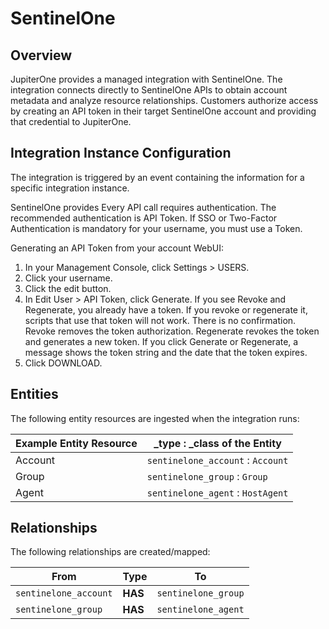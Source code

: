 # SentinelOne

## Overview

JupiterOne provides a managed integration with SentinelOne. The integration
connects directly to SentinelOne APIs to obtain account metadata and analyze
resource relationships. Customers authorize access by creating an API token in
their target SentinelOne account and providing that credential to JupiterOne.

## Integration Instance Configuration

The integration is triggered by an event containing the information for a
specific integration instance.

SentinelOne provides Every API call requires authentication. The recommended
authentication is API Token. If SSO or Two-Factor Authentication is mandatory
for your username, you must use a Token.

Generating an API Token from your account WebUI:

1.  In your Management Console, click Settings > USERS.
1.  Click your username.
1.  Click the edit button.
1.  In Edit User > API Token, click Generate. If you see Revoke and Regenerate,
    you already have a token. If you revoke or regenerate it, scripts that use
    that token will not work. There is no confirmation. Revoke removes the token
    authorization. Regenerate revokes the token and generates a new token. If
    you click Generate or Regenerate, a message shows the token string and the
    date that the token expires.
1.  Click DOWNLOAD.

## Entities

The following entity resources are ingested when the integration runs:

| Example Entity Resource | \_type : \_class of the Entity    |
| ----------------------- | --------------------------------- |
| Account                 | `sentinelone_account` : `Account` |
| Group                   | `sentinelone_group` : `Group`     |
| Agent                   | `sentinelone_agent` : `HostAgent` |

## Relationships

The following relationships are created/mapped:

| From                  | Type    | To                  |
| --------------------- | ------- | ------------------- |
| `sentinelone_account` | **HAS** | `sentinelone_group` |
| `sentinelone_group`   | **HAS** | `sentinelone_agent` |
